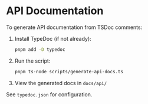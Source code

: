 # API Documentation

To generate API documentation from TSDoc comments:

1. Install TypeDoc (if not already):
   ```sh
   pnpm add -D typedoc
   ```
2. Run the script:
   ```sh
   pnpm ts-node scripts/generate-api-docs.ts
   ```
3. View the generated docs in `docs/api/`

See `typedoc.json` for configuration.
